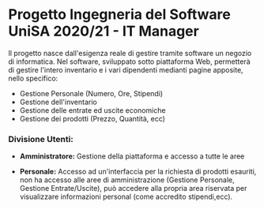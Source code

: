 # Progetto Ingegneria del Software UniSA 2020/21 - IT Manager

Il progetto nasce dall'esigenza reale di gestire tramite software un negozio di informatica. Nel software, sviluppato sotto piattaforma Web, permetterà di gestire l'intero inventario e i vari dipendenti medianti pagine apposite, nello specifico:

*    Gestione Personale (Numero, Ore, Stipendi)
*    Gestione dell'inventario
*    Gestione delle entrate ed uscite economiche
*    Gestione dei prodotti (Prezzo, Quantità, ecc)

### Divisione Utenti:

   * **Amministratore:** Gestione della piattaforma e accesso a tutte le aree

   * **Personale:** Accesso ad un'interfaccia per la richiesta di prodotti esauriti, non ha accesso alle aree di amministrazione (Gestione Personale, 
    Gestione Entrate/Uscite), può accedere alla propria area riservata per visualizzare informazioni personal (come accredito stipendi,ecc).
